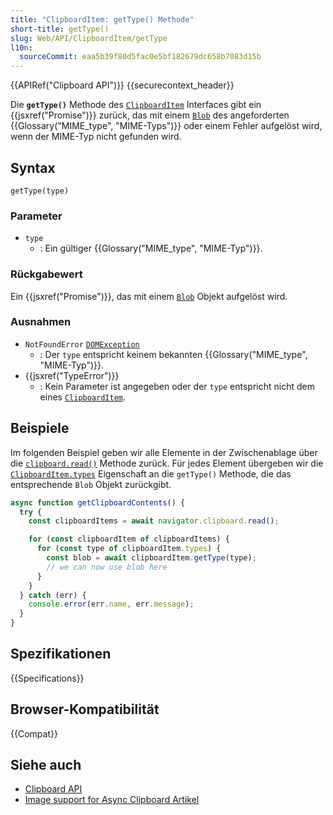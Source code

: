 ```yaml
---
title: "ClipboardItem: getType() Methode"
short-title: getType()
slug: Web/API/ClipboardItem/getType
l10n:
  sourceCommit: eaa5b39f80d5fac0e5bf182679dc658b7083d15b
---
```


{{APIRef("Clipboard API")}} {{securecontext_header}}

Die **`getType()`** Methode des [`ClipboardItem`](/de/docs/Web/API/ClipboardItem) Interfaces gibt ein {{jsxref("Promise")}} zurück, das mit einem [`Blob`](/de/docs/Web/API/Blob) des angeforderten {{Glossary("MIME_type", "MIME-Typs")}} oder einem Fehler aufgelöst wird, wenn der MIME-Typ nicht gefunden wird.

## Syntax

```js-nolint
getType(type)
```

### Parameter

- `type`
  - : Ein gültiger {{Glossary("MIME_type", "MIME-Typ")}}.

### Rückgabewert

Ein {{jsxref("Promise")}}, das mit einem [`Blob`](/de/docs/Web/API/Blob) Objekt aufgelöst wird.

### Ausnahmen

- `NotFoundError` [`DOMException`](/de/docs/Web/API/DOMException)
  - : Der `type` entspricht keinem bekannten {{Glossary("MIME_type", "MIME-Typ")}}.
- {{jsxref("TypeError")}}
  - : Kein Parameter ist angegeben oder der `type` entspricht nicht dem eines [`ClipboardItem`](/de/docs/Web/API/ClipboardItem).

## Beispiele

Im folgenden Beispiel geben wir alle Elemente in der Zwischenablage über die [`clipboard.read()`](/de/docs/Web/API/Clipboard/read) Methode zurück. Für jedes Element übergeben wir die [`ClipboardItem.types`](/de/docs/Web/API/ClipboardItem/types) Eigenschaft an die `getType()` Methode, die das entsprechende `Blob` Objekt zurückgibt.

```js
async function getClipboardContents() {
  try {
    const clipboardItems = await navigator.clipboard.read();

    for (const clipboardItem of clipboardItems) {
      for (const type of clipboardItem.types) {
        const blob = await clipboardItem.getType(type);
        // we can now use blob here
      }
    }
  } catch (err) {
    console.error(err.name, err.message);
  }
}
```

## Spezifikationen

{{Specifications}}

## Browser-Kompatibilität

{{Compat}}

## Siehe auch

- [Clipboard API](/de/docs/Web/API/Clipboard_API)
- [Image support for Async Clipboard Artikel](https://web.dev/articles/async-clipboard)
